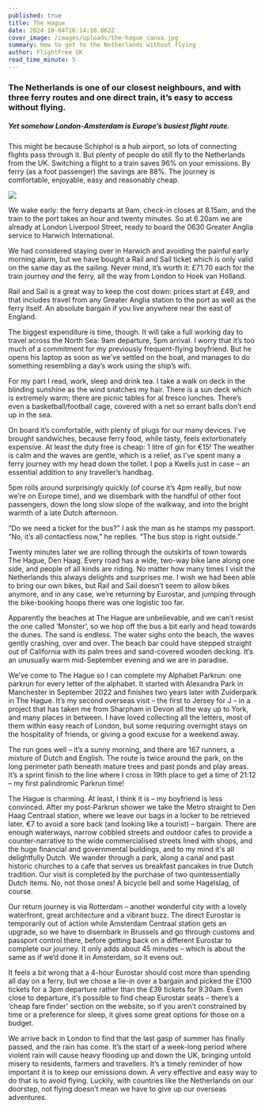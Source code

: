 ```yaml
---
published: true
title: The Hague
date: 2024-10-04T16:14:10.862Z
cover_image: /images/uploads/the-hague_canva.jpg
summary: How to get to the Netherlands without flying
author: FlightFree UK
read_time_minute: 5
---
```

### The Netherlands is one of our closest neighbours, and with three ferry routes and one direct train, it’s easy to access without flying. 

##### Yet somehow London-Amsterdam is Europe’s busiest flight route. 

This might be because Schiphol is a hub airport, so lots of connecting flights pass through it. But plenty of people do still fly to the Netherlands from the UK. Switching a flight to a train saves 96% on your emissions. By ferry (as a foot passenger) the savings are 88%. The journey is comfortable, enjoyable, easy and reasonably cheap. 

![](/images/uploads/lon-amsterdam_ffuk.jpg)

We wake early: the ferry departs at 9am, check-in closes at 8.15am, and the train to the port takes an hour and twenty minutes. So at 6.20am we are already at London Liverpool Street, ready to board the 0630 Greater Anglia service to Harwich International.

We had considered staying over in Harwich and avoiding the painful early morning alarm, but we have bought a Rail and Sail ticket which is only valid on the same day as the sailing. Never mind, it’s worth it: £71.70 each for the train journey *and* the ferry, all the way from London to Hoek van Holland. 

Rail and Sail is a great way to keep the cost down: prices start at £49, and that includes travel from any Greater Anglia station to the port as well as the ferry itself. An absolute bargain if you live anywhere near the east of England.

The biggest expenditure is time, though. It will take a full working day to travel across the North Sea: 9am departure, 5pm arrival. I worry that it’s too much of a commitment for my previously frequent-flying boyfriend. But he opens his laptop as soon as we’ve settled on the boat, and manages to do something resembling a day’s work using the ship’s wifi. 

For my part I read, work, sleep and drink tea. I take a walk on deck in the blinding sunshine as the wind snatches my hair. There is a sun deck which is extremely warm; there are picnic tables for al fresco lunches. There’s even a basketball/football cage, covered with a net so errant balls don’t end up in the sea. 

On board it’s comfortable, with plenty of plugs for our many devices. I’ve brought sandwiches, because ferry food, while tasty, feels extortionately expensive. At least the duty free is cheap: 1 litre of gin for €15! The weather is calm and the waves are gentle, which is a relief, as I’ve spent many a ferry journey with my head down the toilet. I pop a Kwells just in case – an essential addition to any traveller’s handbag.

5pm rolls around surprisingly quickly (of course it’s 4pm really, but now we’re on Europe time), and we disembark with the handful of other foot passengers, down the long slow slope of the walkway, and into the bright warmth of a late Dutch afternoon. 

“Do we need a ticket for the bus?” I ask the man as he stamps my passport. “No, it’s all contactless now,” he replies. “The bus stop is right outside.”

Twenty minutes later we are rolling through the outskirts of town towards The Hague, Den Haag. Every road has a wide, two-way bike lane along one side, and people of all kinds are riding. No matter how many times I visit the Netherlands this always delights and surprises me. I wish we had been able to bring our own bikes, but Rail and Sail doesn’t seem to allow bikes anymore, and in any case, we’re returning by Eurostar, and jumping through the bike-booking hoops there was one logistic too far. 

Apparently the beaches at The Hague are unbelievable, and we can’t resist the one called ‘Monster’, so we hop off the bus a bit early and head towards the dunes. The sand is endless. The water sighs onto the beach, the waves gently crashing, over and over. The beach bar could have stepped straight out of California with its palm trees and sand-covered wooden decking. It’s an unusually warm mid-September evening and we are in paradise.

We’ve come to The Hague so I can complete my Alphabet Parkrun: one parkrun for every letter of the alphabet. It started with Alexandra Park in Manchester in September 2022 and finishes two years later with Zuiderpark in The Hague. It’s my second overseas visit – the first to Jersey for J – in a project that has taken me from Sharpham in Devon all the way up to York, and many places in between. I have loved collecting all the letters, most of them within easy reach of London, but some requiring overnight stays on the hospitality of friends, or giving a good excuse for a weekend away. 

The run goes well – it’s a sunny morning, and there are 167 runners, a mixture of Dutch and English. The route is twice around the park, on the long perimeter path beneath mature trees and past ponds and play areas. It’s a sprint finish to the line where I cross in 19th place to get a time of 21:12 – my first palindromic Parkrun time! 

The Hague is charming. At least, I think it is – my boyfriend is less convinced. After my post-Parkrun shower we take the Metro straight to Den Haag Centraal station, where we leave our bags in a locker to be retrieved later. €7 to avoid a sore back (and looking like a tourist) – bargain. There are enough waterways, narrow cobbled streets and outdoor cafes to provide a counter-narrative to the wide commercialised streets lined with shops, and the huge financial and governmental buildings, and to my mind it's all delightfully Dutch. We wander through a park, along a canal and past historic churches to a cafe that serves us breakfast pancakes in true Dutch tradition. Our visit is completed by the purchase of two quintessentially Dutch items. No, not those ones! A bicycle bell and some Hagelslag, of course.

Our return journey is via Rotterdam – another wonderful city with a lovely waterfront, great architecture and a vibrant buzz. The direct Eurostar is temporarily out of action while Amsterdam Centraal station gets an upgrade, so we have to disembark in Brussels and go through customs and passport control there, before getting back on a different Eurostar to complete our journey. It only adds about 45 minutes – which is about the same as if we’d done it in Amsterdam, so it evens out. 

It feels a bit wrong that a 4-hour Eurostar should cost more than spending all day on a ferry, but we chose a lie-in over a bargain and picked the £100 tickets for a 3pm departure rather than the £39 tickets for 9.30am. Even close to departure, it’s possible to find cheap Eurostar seats – there’s a ‘cheap fare finder’ section on the website, so if you aren’t constrained by time or a preference for sleep, it gives some great options for those on a budget.

We arrive back in London to find that the last gasp of summer has finally passed, and the rain has come. It’s the start of a week-long period where violent rain will cause heavy flooding up and down the UK, bringing untold misery to residents, farmers and travellers. It’s a timely reminder of how important it is to keep our emissions down. A very effective and easy way to do that is to avoid flying. Luckily, with countries like the Netherlands on our doorstep, not flying doesn’t mean we have to give up our overseas adventures.